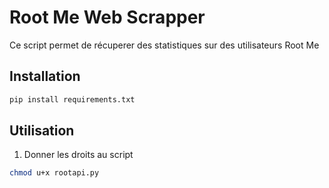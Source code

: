 # Root Me Web Scrapper

Ce script permet de récuperer des statistiques sur des utilisateurs Root Me

## Installation

```bash
pip install requirements.txt
```

## Utilisation

1) Donner les droits au script 
```bash
chmod u+x rootapi.py
```
